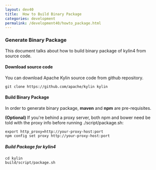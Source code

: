 ```yaml
---
layout: dev40
title:  How to Build Binary Package
categories: development
permalink: /development40/howto_package.html
---
```


### Generate Binary Package
This document talks about how to build binary package of kylin4 from source code.

#### Download source code
You can download Apache Kylin source code from github repository.

```
git clone https://github.com/apache/kylin kylin
```

#### Build Binary Package

In order to generate binary package, **maven** and **npm** are pre-requisites.

**(Optional)** If you're behind a proxy server, both npm and bower need be told with the proxy info before running ./script/package.sh:

```
export http_proxy=http://your-proxy-host:port
npm config set proxy http://your-proxy-host:port
```

##### Build Package for kylin4
```
cd kylin
build/script/package.sh
```
